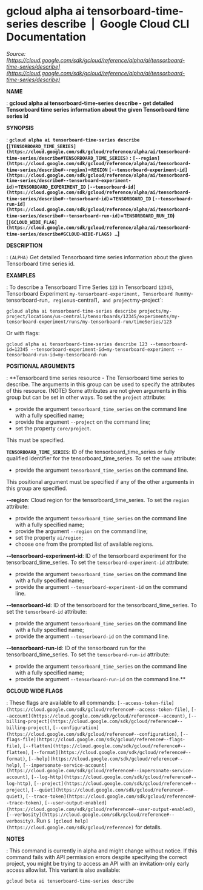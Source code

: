 # gcloud alpha ai tensorboard-time-series describe  |  Google Cloud CLI Documentation

*Source: [https://cloud.google.com/sdk/gcloud/reference/alpha/ai/tensorboard-time-series/describe](https://cloud.google.com/sdk/gcloud/reference/alpha/ai/tensorboard-time-series/describe)*

**NAME**

: **gcloud alpha ai tensorboard-time-series describe - get detailed Tensorboard time series information about the given Tensorboard time series id**

**SYNOPSIS**

: **`gcloud alpha ai tensorboard-time-series describe` (`[TENSORBOARD_TIME_SERIES](https://cloud.google.com/sdk/gcloud/reference/alpha/ai/tensorboard-time-series/describe#TENSORBOARD_TIME_SERIES)` : `[--region](https://cloud.google.com/sdk/gcloud/reference/alpha/ai/tensorboard-time-series/describe#--region)`=`REGION` `[--tensorboard-experiment-id](https://cloud.google.com/sdk/gcloud/reference/alpha/ai/tensorboard-time-series/describe#--tensorboard-experiment-id)`=`TENSORBOARD_EXPERIMENT_ID` `[--tensorboard-id](https://cloud.google.com/sdk/gcloud/reference/alpha/ai/tensorboard-time-series/describe#--tensorboard-id)`=`TENSORBOARD_ID` `[--tensorboard-run-id](https://cloud.google.com/sdk/gcloud/reference/alpha/ai/tensorboard-time-series/describe#--tensorboard-run-id)`=`TENSORBOARD_RUN_ID`) [`[GCLOUD_WIDE_FLAG](https://cloud.google.com/sdk/gcloud/reference/alpha/ai/tensorboard-time-series/describe#GCLOUD-WIDE-FLAGS) …`]**

**DESCRIPTION**

: `(ALPHA)` Get detailed Tensorboard time series information about the
given Tensorboard time series id.

**EXAMPLES**

: To describe a Tensorboard Time Series `123` in Tensorboard
`12345`, Tensorboard Experiment `my-tensorboard-experiment,
Tensorboard Run`my-tensorboard-run`, region`us-central1`, and project`my-project`:

```
gcloud alpha ai tensorboard-time-series describe projects/my-project/locations/us-central1/tensorboards/12345/experiments/my-tensorboard-experiment/runs/my-tensorboard-run/timeSeries/123
```

Or with flags:

```
gcloud alpha ai tensorboard-time-series describe 123 --tensorboard-id=12345 --tensorboard-experiment-id=my-tensorboard-experiment --tensorboard-run-id=my-tensorboard-run
````

**POSITIONAL ARGUMENTS**

: **Tensorboard time series resource - The Tensorboard time series to describe. The
arguments in this group can be used to specify the attributes of this resource.
(NOTE) Some attributes are not given arguments in this group but can be set in
other ways.
To set the `project` attribute:

- provide the argument `tensorboard_time_series` on the command line
with a fully specified name;
- provide the argument `--project` on the command line;
- set the property `core/project`.

This must be specified.

**`TENSORBOARD_TIME_SERIES`**:
ID of the tensorboard_time_series or fully qualified identifier for the
tensorboard_time_series.
To set the `name` attribute:

- provide the argument `tensorboard_time_series` on the command line.

This positional argument must be specified if any of the other arguments in this
group are specified.

**--region**:
Cloud region for the tensorboard_time_series.
To set the `region` attribute:

- provide the argument `tensorboard_time_series` on the command line
with a fully specified name;
- provide the argument `--region` on the command line;
- set the property `ai/region`;
- choose one from the prompted list of available regions.

**--tensorboard-experiment-id**:
ID of the tensorboard experiment for the tensorboard_time_series.
To set the `tensorboard-experiment-id` attribute:

- provide the argument `tensorboard_time_series` on the command line
with a fully specified name;
- provide the argument `--tensorboard-experiment-id` on the command
line.

**--tensorboard-id**:
ID of the tensorboard for the tensorboard_time_series.
To set the `tensorboard-id` attribute:

- provide the argument `tensorboard_time_series` on the command line
with a fully specified name;
- provide the argument `--tensorboard-id` on the command line.

**--tensorboard-run-id**:
ID of the tensorboard run for the tensorboard_time_series.
To set the `tensorboard-run-id` attribute:

- provide the argument `tensorboard_time_series` on the command line
with a fully specified name;
- provide the argument `--tensorboard-run-id` on the command line.**

**GCLOUD WIDE FLAGS**

: These flags are available to all commands: `[--access-token-file](https://cloud.google.com/sdk/gcloud/reference#--access-token-file)`,
`[--account](https://cloud.google.com/sdk/gcloud/reference#--account)`, `[--billing-project](https://cloud.google.com/sdk/gcloud/reference#--billing-project)`,
`[--configuration](https://cloud.google.com/sdk/gcloud/reference#--configuration)`,
`[--flags-file](https://cloud.google.com/sdk/gcloud/reference#--flags-file)`,
`[--flatten](https://cloud.google.com/sdk/gcloud/reference#--flatten)`, `[--format](https://cloud.google.com/sdk/gcloud/reference#--format)`, `[--help](https://cloud.google.com/sdk/gcloud/reference#--help)`, `[--impersonate-service-account](https://cloud.google.com/sdk/gcloud/reference#--impersonate-service-account)`,
`[--log-http](https://cloud.google.com/sdk/gcloud/reference#--log-http)`,
`[--project](https://cloud.google.com/sdk/gcloud/reference#--project)`, `[--quiet](https://cloud.google.com/sdk/gcloud/reference#--quiet)`, `[--trace-token](https://cloud.google.com/sdk/gcloud/reference#--trace-token)`, `[--user-output-enabled](https://cloud.google.com/sdk/gcloud/reference#--user-output-enabled)`,
`[--verbosity](https://cloud.google.com/sdk/gcloud/reference#--verbosity)`.
Run `$ [gcloud help](https://cloud.google.com/sdk/gcloud/reference)` for details.

**NOTES**

: This command is currently in alpha and might change without notice. If this
command fails with API permission errors despite specifying the correct project,
you might be trying to access an API with an invitation-only early access
allowlist. This variant is also available:

```
gcloud beta ai tensorboard-time-series describe
```